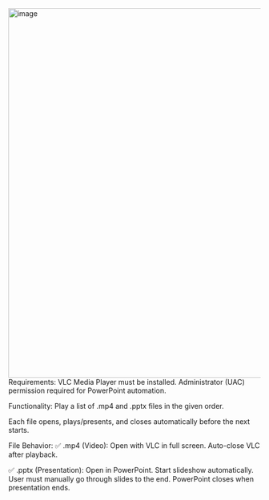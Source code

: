 <img width="1424" height="739" alt="image" src="https://github.com/user-attachments/assets/04b0c86a-6f2e-4b19-8d70-f32f6e223f73" />
Requirements:
VLC Media Player must be installed.
Administrator (UAC) permission required for PowerPoint automation.

Functionality:
Play a list of .mp4 and .pptx files in the given order.

Each file opens, plays/presents, and closes automatically before the next starts.

File Behavior:
✅ .mp4 (Video):
Open with VLC in full screen.
Auto-close VLC after playback.

✅ .pptx (Presentation):
Open in PowerPoint.
Start slideshow automatically.
User must manually go through slides to the end.
PowerPoint closes when presentation ends.
